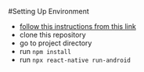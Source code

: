 #Setting Up Environment

- [follow this instructions from this link]([https://website-name.com](https://reactnative.dev/docs/0.73/environment-setup))
- clone this repository
- go to project directory
- run ```npm install```
- run ```npx react-native run-android```
